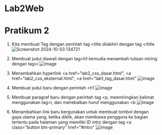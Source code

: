 # Lab2Web
# Pratikum 2
1. Kita membuat Tag dengan perintah tag <title diiakhiri dengan tag </title
![Screenshot 2024-10-03 134721](https://github.com/user-attachments/assets/b054413b-2125-4aba-8dac-4cbef46cb833)

2. Membuat judul diawali dengan tag<h1 kemudia menambah tulisan miring dengan tag<i
![image](https://github.com/user-attachments/assets/e11a98f5-dc26-47b3-8300-658e1f5f7a25)

3. Menambahkan hyperlink <a href="lab2_css_dasar.html", <a href="lab2_css_eksternal.html", <a href="lab1_tag_dasar.html"
![image](https://github.com/user-attachments/assets/8c42481c-701a-4c89-8acd-d4f702387577)

4. Membuat judul baru dengan perintah <h1
![image](https://github.com/user-attachments/assets/d309c3f0-8451-497f-894a-6fc69ec11883)

5. Membuat paragraf baru dengan perintah tag <p, meemiringkan kalimat menggunakan tag<i, dan menebalkan huruf menggunakan <b
![image](https://github.com/user-attachments/assets/5f165adb-df63-4ab7-8a5b-299654f99672)

6. Menambahkan link baru bergunakan untuk membuat tombol dengan gaya utama yang, ketika diklik, akan membawa pengguna ke bagian tertentu pada halaman yang memiliki ID intro
   dengan tag <a class="button btn-primary" href="#intro"
![image](https://github.com/user-attachments/assets/73e02701-31a4-40ef-a063-d4d9176289d7)

